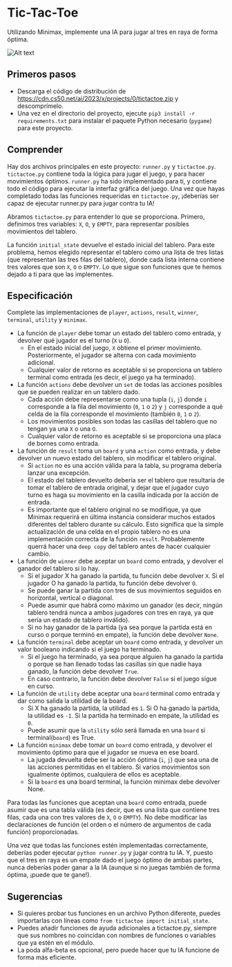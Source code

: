 # Tic-Tac-Toe

Utilizando Minimax, implemente una IA para jugar al tres en raya de forma óptima.

![Alt text](image.png)

## Primeros pasos
* Descarga el código de distribución de https://cdn.cs50.net/ai/2023/x/projects/0/tictactoe.zip y descomprímelo.
* Una vez en el directorio del proyecto, ejecute ```pip3 install -r requirements.txt``` para instalar el paquete Python necesario (```pygame```) para este proyecto.

## Comprender
Hay dos archivos principales en este proyecto: ```runner.py``` y ```tictactoe.py```. ```tictactoe.py``` contiene toda la lógica para jugar el juego, y para hacer movimientos óptimos. ```runner.py``` ha sido implementado para ti, y contiene todo el código para ejecutar la interfaz gráfica del juego. Una vez que hayas completado todas las funciones requeridas en ```tictactoe.py```, ¡deberías ser capaz de ejecutar runner.py para jugar contra tu IA!

Abramos ```tictactoe.py``` para entender lo que se proporciona. Primero, definimos tres variables: ```X```, ```O```, y ```EMPTY```, para representar posibles movimientos del tablero.

La función ```initial_state``` devuelve el estado inicial del tablero. Para este problema, hemos elegido representar el tablero como una lista de tres listas (que representan las tres filas del tablero), donde cada lista interna contiene tres valores que son ```X```, ```O``` o ```EMPTY```. Lo que sigue son funciones que te hemos dejado a ti para que las implementes.

## Especificación
Complete las implementaciones de ```player```, ```actions```, ```result```, ```winner```, ```terminal```, ```utility``` y ```minimax```.
* La función de ```player``` debe tomar un estado del tablero como entrada, y devolver qué jugador es el turno (```X``` u ```O```).
    * En el estado inicial del juego, ```X``` obtiene el primer movimiento. Posteriormente, el jugador se alterna con cada movimiento adicional.
    * Cualquier valor de retorno es aceptable si se proporciona un tablero terminal como entrada (es decir, el juego ya ha terminado).
* La función ```actions``` debe devolver un ```set``` de todas las acciones posibles que se pueden realizar en un tablero dado.
    * Cada acción debe representarse como una tupla (```i```, ```j```) donde ```i``` corresponde a la fila del movimiento (```0```, ```1``` o ```2```) y ```j``` corresponde a qué celda de la fila corresponde el movimiento (también ```0```, ```1``` o ```2```).
    * Los movimientos posibles son todas las casillas del tablero que no tengan ya una ```X``` o una ```O```.
    * Cualquier valor de retorno es aceptable si se proporciona una placa de bornes como entrada.
* La función de ```result``` toma un ```board``` y una ```action``` como entrada, y debe devolver un nuevo estado del tablero, sin modificar el tablero original.
    * Si ```action``` no es una acción válida para la tabla, su programa debería lanzar una excepción.
    * El estado del tablero devuelto debería ser el tablero que resultaría de tomar el tablero de entrada original, y dejar que el jugador cuyo turno es haga su movimiento en la casilla indicada por la acción de entrada.
    * Es importante que el tablero original no se modifique, ya que Minimax requerirá en última instancia considerar muchos estados diferentes del tablero durante su cálculo. Esto significa que la simple actualización de una celda en el propio tablero no es una implementación correcta de la función ```result```. Probablemente querrá hacer una ```deep copy``` del tablero antes de hacer cualquier cambio.
* La función de ```winner``` debe aceptar un ```board``` como entrada, y devolver el ganador del tablero si lo hay.
    * Si el jugador X ha ganado la partida, tu función debe devolver ```X```. Si el jugador O ha ganado la partida, tu función debe devolver ```O```.
    * Se puede ganar la partida con tres de sus movimientos seguidos en horizontal, vertical o diagonal.
    * Puede asumir que habrá como máximo un ganador (es decir, ningún tablero tendrá nunca a ambos jugadores con tres en raya, ya que sería un estado de tablero inválido).
    * Si no hay ganador de la partida (ya sea porque la partida está en curso o porque terminó en empate), la función debe devolver ```None```.
* La función ```terminal``` debe aceptar un ```board``` como entrada, y devolver un valor booleano indicando si el juego ha terminado.
    * Si el juego ha terminado, ya sea porque alguien ha ganado la partida o porque se han llenado todas las casillas sin que nadie haya ganado, la función debe devolver ```True```.
    * En caso contrario, la función debe devolver ```False``` si el juego sigue en curso.
* La función de ```utility``` debe aceptar una ```board``` terminal  como entrada y dar como salida la utilidad de la board.
    * Si X ha ganado la partida, la utilidad es ```1```. Si O ha ganado la partida, la utilidad es ```-1```. Si la partida ha terminado en empate, la utilidad es ```0```.
    * Puede asumir que la ```utility``` sólo será llamada en una ```board``` si terminal(```board```) es True.
* La función ```minimax``` debe tomar un ```board``` como entrada, y devolver el movimiento óptimo para que el jugador se mueva en ese board.
    * La jugada devuelta debe ser la acción óptima (```i```, ```j```) que sea una de las acciones permitidas en el tablero. Si varios movimientos son igualmente óptimos, cualquiera de ellos es aceptable.
    * Si la ```board``` es una board terminal, la función minimax debe devolver None.

Para todas las funciones que aceptan una ```board``` como entrada, puede asumir que es una tabla válida (es decir, que es una lista que contiene tres filas, cada una con tres valores de ```X```, ```O``` o ```EMPTY```). No debe modificar las declaraciones de función (el orden o el número de argumentos de cada función) proporcionadas.

Una vez que todas las funciones estén implementadas correctamente, deberías poder ejecutar ```python runner.py``` y jugar contra tu IA. Y, puesto que el tres en raya es un empate dado el juego óptimo de ambas partes, nunca deberías poder ganar a la IA (aunque si no juegas también de forma óptima, ¡puede que te gane!).

## Sugerencias
* Si quieres probar tus funciones en un archivo Python diferente, puedes importarlas con líneas como ```from tictactoe import initial_state```.
* Puedes añadir funciones de ayuda adicionales a tictactoe.py, siempre que sus nombres no coincidan con nombres de funciones o variables que ya estén en el módulo.
* La poda alfa-beta es opcional, pero puede hacer que tu IA funcione de forma más eficiente.


